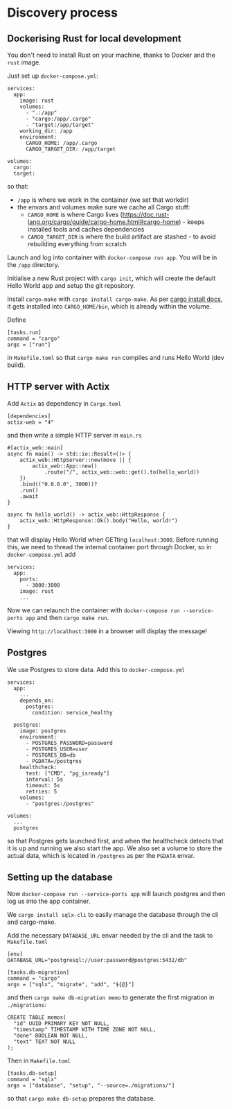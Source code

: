 # Discovery process
## Dockerising Rust for local development
You don't need to install Rust on your machine, thanks to Docker and the `rust` image.

Just set up `docker-compose.yml`:
```
services:
  app:
    image: rust
    volumes:
      - ".:/app"
      - "cargo:/app/.cargo"
      - "target:/app/target"
    working_dir: /app
    environment:
      CARGO_HOME: /app/.cargo
      CARGO_TARGET_DIR: /app/target

volumes:
  cargo:
  target:
```
so that:
- `/app` is where we work in the container (we set that workdir)
- the envars and volumes make sure we cache all Cargo stuff:
    - `CARGO_HOME` is where Cargo lives (https://doc.rust-lang.org/cargo/guide/cargo-home.html#cargo-home) - keeps installed tools and caches dependencies
    - `CARGO_TARGET_DIR` is where the build artifact are stashed - to avoid rebuilding everything from scratch

Launch and log into container with `docker-compose run app`. You will be in the `/app` directory.

Initialise a new Rust project with `cargo init`, which will create the default Hello World app and setup the git repository.

Install `cargo-make` with `cargo install cargo-make`. As per [cargo install docs](https://doc.rust-lang.org/cargo/commands/cargo-install.html#description), it gets installed into `CARGO_HOME/bin`, which is already within the volume.

Define
```
[tasks.run]
command = "cargo"
args = ["run"]
```
in `Makefile.toml` so that `cargo make run` compiles and runs Hello World (dev build).

## HTTP server with Actix
Add `Actix` as dependency in `Cargo.toml`
```
[dependencies]
actix-web = "4"
```
and then write a simple HTTP server in `main.rs`
```
#[actix_web::main]
async fn main() -> std::io::Result<()> {
    actix_web::HttpServer::new(move || {
        actix_web::App::new()
            .route("/", actix_web::web::get().to(hello_world))
    })
    .bind(("0.0.0.0", 3000))?
    .run()
    .await
}

async fn hello_world() -> actix_web::HttpResponse {
    actix_web::HttpResponse::Ok().body("Hello, world!")
}
```
that will display Hello World when GETting `localhost:3000`. Before running this, we need to thread the internal container port through Docker, so in `docker-compose.yml` add
```
services:
  app:
    ports:
      - 3000:3000
    image: rust
    ...
```
Now we can relaunch the container with `docker-compose run --service-ports app` and then `cargo make run`.

Viewing `http://localhost:3000` in a browser will display the message!

## Postgres
We use Postgres to store data. Add this to `docker-compose.yml`
```
services:
  app:
    ...
    depends_on:
      postgres:
        condition: service_healthy
  
  postgres:
    image: postgres
    environment:
      - POSTGRES_PASSWORD=password
      - POSTGRES_USER=user
      - POSTGRES_DB=db
      - PGDATA=/postgres
    healthcheck:
      test: ["CMD", "pg_isready"]
      interval: 5s
      timeout: 5s
      retries: 5
    volumes:
      - "postgres:/postgres"

volumes:
  ...
  postgres
```
so that Postgres gets launched first, and when the healthcheck detects that it is up and running we also start the app.
We also set a volume to store the actual data, which is located in `/postgres` as per the `PGDATA` envar.

## Setting up the database
Now `docker-compose run --service-ports app` will launch postgres and then log us into the app container.

We `cargo install sqlx-cli` to easily manage the database through the cli and cargo-make.

Add the necessary `DATABASE_URL` envar needed by the cli and the task to `Makefile.toml`
```
[env]
DATABASE_URL="postgresql://user:password@postgres:5432/db"

[tasks.db-migration]
command = "cargo"
args = ["sqlx", "migrate", "add", "${@}"]
```
and then `cargo make db-migration memo` to generate the first migration in `./migrations`:
```
CREATE TABLE memos(
  "id" UUID PRIMARY KEY NOT NULL,
  "timestamp" TIMESTAMP WITH TIME ZONE NOT NULL,
  "done" BOOLEAN NOT NULL,
  "text" TEXT NOT NULL
);
```

Then in `Makefile.toml`
```
[tasks.db-setup]
command = "sqlx"
args = ["database", "setup", "--source=./migrations/"]
```
so that `cargo make db-setup` prepares the database.
